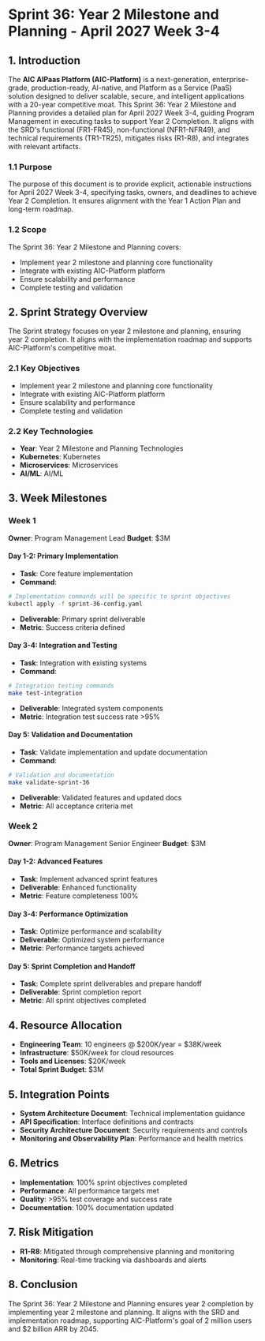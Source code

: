 # Sprint 36: Year 2 Milestone and Planning - April 2027 Week 3-4

## 1. Introduction
The **AIC AIPaas Platform (AIC-Platform)** is a next-generation, enterprise-grade, production-ready, AI-native, and Platform as a Service (PaaS) solution designed to deliver scalable, secure, and intelligent applications with a 20-year competitive moat. This Sprint 36: Year 2 Milestone and Planning provides a detailed plan for April 2027 Week 3-4, guiding Program Management in executing tasks to support Year 2 Completion. It aligns with the SRD's functional (FR1-FR45), non-functional (NFR1-NFR49), and technical requirements (TR1-TR25), mitigates risks (R1-R8), and integrates with relevant artifacts.

### 1.1 Purpose
The purpose of this document is to provide explicit, actionable instructions for April 2027 Week 3-4, specifying tasks, owners, and deadlines to achieve Year 2 Completion. It ensures alignment with the Year 1 Action Plan and long-term roadmap.

### 1.2 Scope
The Sprint 36: Year 2 Milestone and Planning covers:
- Implement year 2 milestone and planning core functionality
- Integrate with existing AIC-Platform platform
- Ensure scalability and performance
- Complete testing and validation

## 2. Sprint Strategy Overview
The Sprint strategy focuses on year 2 milestone and planning, ensuring year 2 completion. It aligns with the implementation roadmap and supports AIC-Platform's competitive moat.

### 2.1 Key Objectives
- Implement year 2 milestone and planning core functionality
- Integrate with existing AIC-Platform platform
- Ensure scalability and performance
- Complete testing and validation

### 2.2 Key Technologies
- **Year**: Year 2 Milestone and Planning Technologies
- **Kubernetes**: Kubernetes
- **Microservices**: Microservices
- **AI/ML**: AI/ML

## 3. Week Milestones

### Week 1
**Owner**: Program Management Lead
**Budget**: $3M

#### Day 1-2: Primary Implementation
- **Task**: Core feature implementation
- **Command**: 
```bash
# Implementation commands will be specific to sprint objectives
kubectl apply -f sprint-36-config.yaml
```
- **Deliverable**: Primary sprint deliverable
- **Metric**: Success criteria defined

#### Day 3-4: Integration and Testing
- **Task**: Integration with existing systems
- **Command**:
```bash
# Integration testing commands
make test-integration
```
- **Deliverable**: Integrated system components
- **Metric**: Integration test success rate >95%

#### Day 5: Validation and Documentation
- **Task**: Validate implementation and update documentation
- **Command**:
```bash
# Validation and documentation
make validate-sprint-36
```
- **Deliverable**: Validated features and updated docs
- **Metric**: All acceptance criteria met

### Week 2
**Owner**: Program Management Senior Engineer
**Budget**: $3M

#### Day 1-2: Advanced Features
- **Task**: Implement advanced sprint features
- **Deliverable**: Enhanced functionality
- **Metric**: Feature completeness 100%

#### Day 3-4: Performance Optimization
- **Task**: Optimize performance and scalability
- **Deliverable**: Optimized system performance
- **Metric**: Performance targets achieved

#### Day 5: Sprint Completion and Handoff
- **Task**: Complete sprint deliverables and prepare handoff
- **Deliverable**: Sprint completion report
- **Metric**: All sprint objectives completed

## 4. Resource Allocation
- **Engineering Team**: 10 engineers @ $200K/year = $38K/week
- **Infrastructure**: $50K/week for cloud resources
- **Tools and Licenses**: $20K/week
- **Total Sprint Budget**: $3M

## 5. Integration Points
- **System Architecture Document**: Technical implementation guidance
- **API Specification**: Interface definitions and contracts
- **Security Architecture Document**: Security requirements and controls
- **Monitoring and Observability Plan**: Performance and health metrics

## 6. Metrics
- **Implementation**: 100% sprint objectives completed
- **Performance**: All performance targets met
- **Quality**: >95% test coverage and success rate
- **Documentation**: 100% documentation updated

## 7. Risk Mitigation
- **R1-R8**: Mitigated through comprehensive planning and monitoring
- **Monitoring**: Real-time tracking via dashboards and alerts

## 8. Conclusion
The Sprint 36: Year 2 Milestone and Planning ensures year 2 completion by implementing year 2 milestone and planning. It aligns with the SRD and implementation roadmap, supporting AIC-Platform's goal of 2 million users and $2 billion ARR by 2045.
